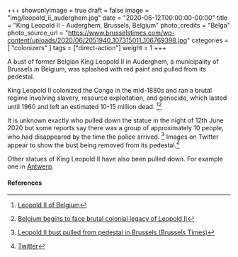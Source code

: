 +++
showonlyimage = true
draft = false
image = "img/leopold_ii_auderghem.jpg"
date = "2020-06-12T00:00:00-00:00"
title = "King Leopold II - Auderghem, Brussels, Belgium"
photo_credits = "Belga"
photo_source_url = "https://www.brusselstimes.com/wp-content/uploads/2020/06/2051940_107315011_106769398.jpg"
categories = [ "colonizers" ]
tags = ["direct-action"]
weight = 1
+++

A bust of former Belgian King Leopold II in Auderghem, a municipality of Brussels in Belgium, was splashed with red paint and pulled from its pedestal. 

<!--more-->

King Leopold II colonized the Congo in the mid-1880s and ran a brutal regime involving slavery, resource exploitation, and genocide, which lasted until 1960 and left an estimated 10-15 million dead.  [^1][^2]

It is unknown exactly who pulled down the statue in the night of 12th June 2020 but some reports say there was a group of approximately 10 people, who had disappeared by the time the police arrived. [^3] Images on Twitter  appear to show the bust being removed from its pedestal.[^4]  

Other statues of King Leopold II have also been pulled down. For example one in [Antwerp](https://whentheycamedown.com/post/leopold-ii-antwerp/).   


#### References

[^1]: [Leopold II of Belgium](https://en.wikipedia.org/wiki/Leopold_II_of_Belgium)
[^2]: [Belgium begins to face brutal colonial legacy of Leopold II](https://www.theguardian.com/world/2019/nov/23/belgium-begins-to-face-brutal-colonial-legacy-of-leopold-ii)
[^3]: [Leopold II bust pulled from pedestal in Brussels (Brussels Times)](https://www.brusselstimes.com/brussels/116479/leopold-ii-bust-pulled-from-pedestal-in-brussels/)
[^4]: [Twitter](https://twitter.com/vivacite/status/1271326543923474437?s=20)

